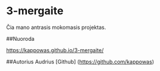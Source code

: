 # 3-mergaite
Čia mano antrasis mokomasis projektas.


##Nuoroda

https://kappowas.github.io/3-mergaite/

##Autorius
Audrius [Github] (https://github.com/kappowas)
